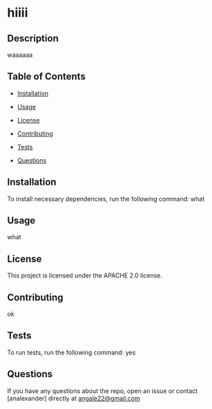 # hiiii

## Description

waaaaaa

## Table of Contents

* [Installation](#Installation)

* [Usage](#Usage)

* [License](#License)

* [Contributing](#Contributing)

* [Tests](#Tests)

* [Questions](#Questions)

## Installation

To install necessary dependencies, run the following command: 
 what

## Usage

what

## License

This project is licensed under the APACHE 2.0 license.

## Contributing

ok

## Tests

To run tests, run the following command: 
 yes

## Questions

If you have any questions about the repo, open an issue or contact [analexander] directly at angale22@gmail.com